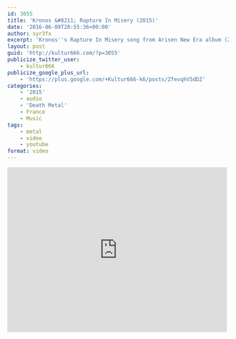 ```yaml
---
id: 3055
title: 'Kronos &#8211; Rapture In Misery (2015)'
date: '2016-06-09T20:55:36+00:00'
author: syr3fx
excerpt: 'Kronos''s Rapture In Misery song from Arisen New Era album (2015).'
layout: post
guid: 'http://kultur666.com/?p=3055'
publicize_twitter_user:
    - kultur666
publicize_google_plus_url:
    - 'https://plus.google.com/+Kultur666-k6/posts/ZfevqhV5dDZ'
categories:
    - '2015'
    - audio
    - 'Death Metal'
    - France
    - Music
tags:
    - metal
    - video
    - youtube
format: video
---
```


<iframe allow="accelerometer; autoplay; clipboard-write; encrypted-media; gyroscope; picture-in-picture; web-share" allowfullscreen="" frameborder="0" height="375" loading="lazy" src="https://www.youtube.com/embed/2uyG6aEPWJg?feature=oembed" title="Kronos - Rapture In Misery" width="500"></iframe>